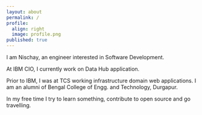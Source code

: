 ```yaml
---
layout: about
permalink: /
profile:
  align: right
  image: profile.png
published: true
---
```


I am Nischay, an engineer interested in Software Development.

At IBM CIO, I currently work on Data Hub application. 

Prior to IBM, I was at TCS working infrastructure domain web applications. 
I am an alumni of Bengal College of Engg. and Technology, Durgapur. 

In my free time I try to learn something, contribute to open source and go travelling.
